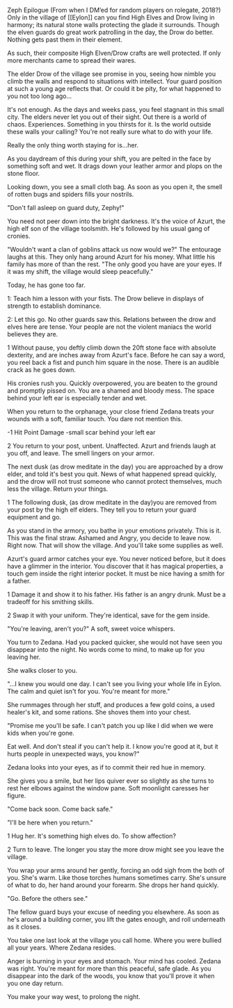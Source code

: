 Zeph Epilogue (From when I DM’ed for random players on rolegate, 2018?)
Only in the village of [[Eylon]] can you find High Elves and Drow living in harmony; its natural stone walls protecting the glade it surrounds. Though the elven guards do great work patrolling in the day, the Drow do better. Nothing gets past them in their element.

As such, their composite High Elven/Drow crafts are well protected. If only more merchants came to spread their wares.


The elder Drow of the village see promise in you, seeing how nimble you climb the walls and respond to situations with intellect. Your guard position at such a young age reflects that. Or could it be pity, for what happened to you not too long ago...

It's not enough. As the days and weeks pass, you feel stagnant in this small city. The elders never let you out of their sight. Out there is a world of chaos. Experiences. Something in you thirsts for it.  Is the world outside these walls your calling? You're not really sure what to do with your life.

Really the only thing worth staying for is...her.

As you daydream of this during your shift, you are pelted in the face by something soft and wet. It drags down your leather armor and plops on the stone floor.

Looking down, you see a small cloth bag. As soon as you open it, the smell of rotten bugs and spiders fills your nostrils.

"Don't fall asleep on guard duty, Zephy!"

You need not peer down into the bright darkness. It's the voice of Azurt, the high elf son of the village toolsmith. He's followed by his usual gang of cronies.

"Wouldn't want a clan of goblins attack us now would we?" The entourage laughs at this. They only hang around Azurt for his money. What little his family has more of than the rest. "The only good you have are your eyes. If it was my shift, the village would sleep peacefully."

Today, he has gone too far.

1: Teach him a lesson with your fists. The Drow believe in displays of strength to establish dominance.

2: Let this go. No other guards saw this. Relations between the drow and elves here are tense. Your people are not the violent maniacs the world believes they are.

1
Without pause, you deftly climb down the 20ft stone face with absolute dexterity, and are inches away from Azurt's face. Before he can say a word, you reel back a fist and punch him square in the nose. There is an audible crack as he goes down.

His cronies rush you. Quickly overpowered,  you are beaten to the ground and promptly pissed on.  You are a shamed and bloody mess. The space behind your left ear is especially tender and wet.

When you return to the orphanage, your close friend Zedana treats your wounds with a soft, familiar touch. You dare not mention this.

-1 Hit Point Damage
-small scar behind your left ear





2 You return to your post, unbent. Unaffected. Azurt and friends laugh at you off, and leave. The smell lingers on your armor.

The next dusk (as drow meditate in the day) you are approached by a drow elder, and told it's best you quit. News of what happened spread quickly, and the drow will not trust someone who cannot protect themselves, much less the village. Return your things.

1
The following dusk, (as drow meditate in the day)you are removed from your post by the high elf elders. They tell you to return your guard equipment and go.


As you stand in the armory, you bathe in your emotions privately. This is it. This was the final straw. Ashamed and Angry, you decide to leave now. Right now. That will show the village. And you'll take some supplies as well.


Azurt's guard armor catches your eye. You never noticed before, but it does have a glimmer in the interior. You discover that it has magical properties, a touch gem inside the right interior pocket. It must be nice having a smith for a father.

1 Damage it and show it to his father. His father is an angry drunk. Must be a tradeoff for his smithing skills.

2 Swap it with your uniform. They're identical, save for the gem inside.



"You're leaving, aren't you?" A soft, sweet voice whispers.

You turn to Zedana. Had you packed quicker, she would not have seen you disappear into the night. No words come to mind, to make up for you leaving her.

She walks closer to you.

"...I knew you would one day. I can't see you living your whole life in Eylon. The calm and quiet isn't for you. You're meant for more."

She rummages through her stuff, and produces a few gold coins, a used healer's kit, and some rations. She shoves them into your chest.

"Promise me you'll be safe. I can't patch you up like I did when we were kids when you're gone.

Eat well. And don't steal if you can't help it. I know you're good at it, but it hurts people in unexpected ways, you know?"

Zedana looks into your eyes, as if to commit their red hue in memory. 

She gives you a smile, but her lips quiver ever so slightly as she turns to rest her elbows against the window pane. Soft moonlight caresses her figure.

"Come back soon. Come back safe."

"I'll be here when you return."

1 Hug her. It's something high elves do. To show affection?

2 Turn to leave. The longer you stay the more drow might see you leave the village.



You wrap your arms around her gently, forcing an odd sigh from the both of you. She's warm. Like those torches humans sometimes carry. She's unsure of what to do, her hand around your forearm. She drops her hand quickly.

"Go. Before the others see."



The fellow guard buys your excuse of needing you elsewhere. As soon as he's around a building corner, you lift the gates enough, and roll underneath as it closes.


You take one last look at the village you call home. Where you were bullied all your years. Where Zedana resides. 

Anger is burning in your eyes and stomach. Your mind has cooled. Zedana was right. You're meant for more than this peaceful, safe glade. As you disappear into the dark of the woods, you know that you'll prove it when you one day return.

You make your way west, to prolong the night.
